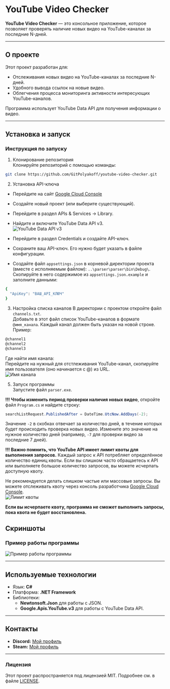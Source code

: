 # YouTube Video Checker

**YouTube Video Checker** — это консольное приложение, которое позволяет проверять наличие новых видео на YouTube-каналах за последние N-дней.

---

## О проекте

Этот проект разработан для:
- Отслеживания новых видео на YouTube-каналах за последние N-дней.
- Удобного вывода ссылок на новые видео.
- Облегчения процесса мониторинга активности интересующих YouTube-каналов.

Программа использует YouTube Data API для получения информации о видео.

---

## Установка и запуск

### Инструкция по запуску

1. Клонирование репозитория  
Клонируйте репозиторий с помощью команды:
```bash
git clone https://github.com/GitPolyakoff/youtube-video-checker.git
```
2. Установка API-ключа  
- Перейдите на сайт [Google Cloud Console](https://console.cloud.google.com/apis/library)
- Создайте новый проект (или выберите существующий).
- Перейдите в раздел APIs & Services → Library.
- Найдите и включите YouTube Data API v3.  
  ![YouTube Data API v3](https://github.com/user-attachments/assets/0107d458-1d8d-4851-a152-73734b54380d)

- Перейдите в раздел Credentials и создайте API-ключ.
- Сохраните ваш API-ключ. Его нужно будет указать в файле конфигурации.
- Создайте файл `appsettings.json` в корневой директории проекта (вместе с исполняемым файлом): `..\parser\parser\bin\Debug\`. Скопируйте в него содержимое из `appsettings.json.example` и заполните данными:
```bash
{
  "ApiKey": "ВАШ_API_КЛЮЧ"
}
```

3. Настройка списка каналов
В директории с проектом откройте файл `channels.txt`.  
Добавьте в этот файл список YouTube-каналов в формате `@имя_канала`. Каждый канал должен быть указан на новой строке. Пример:
```bash
@channel1
@channel2
@channel3
```
Где найти имя канала:  
Перейдите на нужный для отстлеживания YouTube-канал, скопируйте имя пользователя (оно начинается с @) из URL.  
![Имя канала](https://github.com/user-attachments/assets/b66d53f6-9587-4b67-87b8-3a6fc520ef45)

5. Запуск программы  
Запустите файл `parser.exe`.

**!!! Чтобы изменить период проверки наличия новых видео**, откройте файл `Program.cs` и найдите строку:

```csharp
searchListRequest.PublishedAfter = DateTime.UtcNow.AddDays(-2);
```
Значение `-2` в скобках отвечает за количество дней, в течение которых будет происходить проверка новых видео. Измените это значение на нужное количество дней (например, `-7` для проверки видео за последние 7 дней).

**!!! Важно помнить, что YouTube API имеет лимит квоты для выполнения запросов.** Каждый запрос к API потребляет определённое количество единиц квоты. Если вы слишком часто обращаетесь к API или выполняете большое количество запросов, вы можете исчерпать доступную квоту.  

Не рекомендуется делать слишком частые или массовые запросы. Вы можете отслеживать квоту через консоль разработчика [Google Cloud Console](https://console.cloud.google.com/iam-admin/quotas).  
![Лимит квоты](https://github.com/user-attachments/assets/6aac0fbe-484d-4546-9aed-b657fc8c1f0e)

**Если вы исчерпаете квоту, программа не сможет выполнить запросы, пока квота не будет восстановлена.**

## Скриншоты

### Пример работы программы
![Пример работы программы](https://github.com/user-attachments/assets/52053450-fbd8-4a9a-b6f1-bbb3753a7ade)

---

## Используемые технологии

- Язык: **C#**
- Платформа: **.NET Framework**
- Библиотеки:
  - **Newtonsoft.Json** для работы с JSON.
  - **Google.Apis.YouTube.v3** для работы с YouTube Data API.
  
---

## Контакты

- **Discord:** [Мой профиль](https://discordapp.com/users/913793634376241192/)
- **Steam:** [Мой профиль](https://steamcommunity.com/profiles/76561199147759312/)

---

### Лицензия

Этот проект распространяется под лицензией MIT. Подробнее см. в файле [LICENSE](LICENSE).
